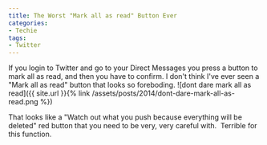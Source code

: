 ```yaml
---
title: The Worst "Mark all as read" Button Ever
categories:
- Techie
tags:
- Twitter
---
```


If you login to Twitter and go to your Direct Messages you press a button to mark all as read, and then you have to confirm. I don't think I've ever seen a "Mark all as read" button that looks so foreboding.
![dont dare mark all as read]({{ site.url }}{% link /assets/posts/2014/dont-dare-mark-all-as-read.png %})

That looks like a "Watch out what you push because everything will be deleted" red button that you need to be very, very careful with.  Terrible for this function.
